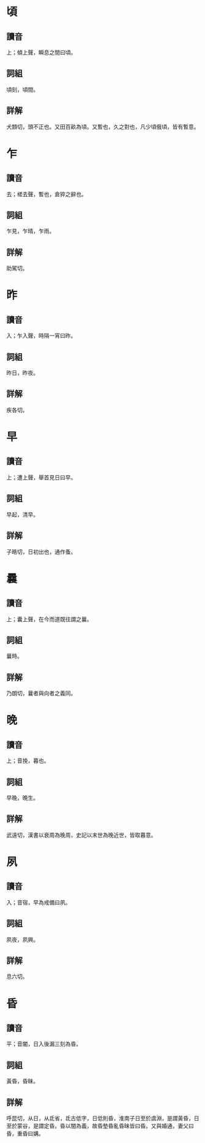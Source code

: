 # 頃

## 讀音
上；傾上聲，瞬息之間曰頃。

## 詞組
頃刻，頃間。

## 詳解
犬顠切，頭不正也。又田百畝為頃。又暫也，久之對也，凡少頃俄頃，皆有暫意。

# 乍

## 讀音
去；槎去聲，暫也，倉猝之辭也。

## 詞組
乍見，乍晴，乍雨。

## 詳解
助駕切。

# 昨

## 讀音
入；乍入聲，時隔一宵曰昨。

## 詞組
昨日，昨夜。

## 詳解
疾各切。

# 早

## 讀音
上；遭上聲，舉首見日曰早。

## 詞組
早起，清早。

## 詳解
子晧切，日初出也，通作蚤。

# 曩

## 讀音
上；囊上聲，在今而道既往謂之曩。

## 詞組
曩時。

## 詳解
乃朗切，曩者與向者之義同。

# 晚

## 讀音
上；音挽，暮也。

## 詞組
早晚，晚生。

## 詳解
武遠切，漢書以衰周為晚周，史記以末世為晚近世，皆取暮意。

# 夙

## 讀音
入；音宿，早為戒備曰夙。

## 詞組
夙夜，夙興。

## 詳解
息六切。

# 昏

## 讀音
平；音閽，日入後漏三刻為昏。

## 詞組
黃昏，昏昧。

## 詳解
呼昆切，从日，从氐省，氐古低字，日低則昏，淮南子日至於虞淵，是謂黃昏，日至於蒙谷，是謂定昏。昏以闇為義，故昏墊昏亂昏昧皆曰昏。又與婚通，妻父曰昏，重昏曰媾。


